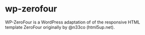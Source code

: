 wp-zerofour
===========

WP-ZeroFour is a WordPress adaptation of of the responsive HTML template ZeroFour originally by @n33co (html5up.net).
